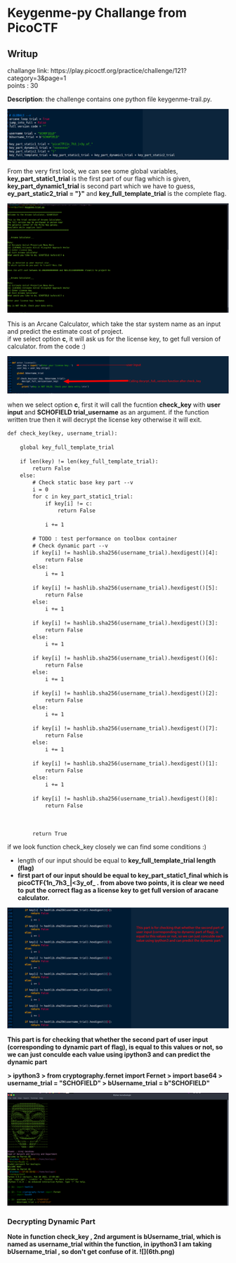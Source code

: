 <h1><b>Keygenme-py</b> Challange from PicoCTF</h1>
<h2>Writup</h2>
challange link: https://play.picoctf.org/practice/challenge/121?category=3&page=1 <br>
points : 30

<b>Description</b>: the challenge contains one python file keygenme-trail.py. 

![](1st.png)

From the very first look, we can see some global variables, <b>key_part_static1_trial</b> is the first part of our flag which is given, <b> key_part_dynamic1_trial
</b> is second part which we have to guess, <b>ey_part_static2_trial = "}"</b> and <b>key_full_template_trial</b> is the complete flag.

![](2nd.png)

This is an Arcane Calculator, which take the star system name as an input and predict the estimate cost of project.<br>
if we select option <b>c</b>, it will ask us for the license key, to get full version of calculator. from the code :)

![](3rd.png)

when we select option <b>c</b>, first it will call the fucntion <b>check_key</b> with <b>user input</b> and <b>SCHOFIELD trial_username</b> as an argument.
if the function written true then it will decrypt the license key otherwise it will exit.
```
def check_key(key, username_trial):

    global key_full_template_trial

    if len(key) != len(key_full_template_trial):
        return False
    else:
        # Check static base key part --v
        i = 0
        for c in key_part_static1_trial:
            if key[i] != c:
                return False

            i += 1

        # TODO : test performance on toolbox container
        # Check dynamic part --v
        if key[i] != hashlib.sha256(username_trial).hexdigest()[4]:
            return False
        else:
            i += 1

        if key[i] != hashlib.sha256(username_trial).hexdigest()[5]:
            return False
        else:
            i += 1

        if key[i] != hashlib.sha256(username_trial).hexdigest()[3]:
            return False
        else:
            i += 1

        if key[i] != hashlib.sha256(username_trial).hexdigest()[6]:
            return False
        else:
            i += 1

        if key[i] != hashlib.sha256(username_trial).hexdigest()[2]:
            return False
        else:
            i += 1

        if key[i] != hashlib.sha256(username_trial).hexdigest()[7]:
            return False
        else:
            i += 1

        if key[i] != hashlib.sha256(username_trial).hexdigest()[1]:
            return False
        else:
            i += 1

        if key[i] != hashlib.sha256(username_trial).hexdigest()[8]:
            return False



        return True
```
if we look function check_key closely we can find some conditions :)
  - length of our input should be equal to <b>key_full_template_trial<b> length (flag)
  - first part of our input should be equal to <b>key_part_static1_final</b> which is picoCTF{1n_7h3_|<3y_of_ .
from above two points, it is clear we need to put the correct flag as a license key to get full version of aracane calculator.
                                                                                                              
![](4th.png)
<p>This part is for checking that whether the second part of user input (corresponding to dynamic part of flag), is equal to this values or not, so we can just
conculde each value using ipython3 and can predict the dynamic part</p>
  > ipython3
  > from cryptography.fernet import Fernet
  > import base64
  > username_trial = "SCHOFIELD"
  >  bUsername_trial = b"SCHOFIELD"
  
  ![](5th.png)
  
  <h3><b>Decrypting Dynamic Part</b></h3>
  <b>Note</b> in function check_key , 2nd argument is bUsername_trial, which is named as username_trial within the function, in ipython3 I am taking bUsername_trial , so don't get confuse of it.
 ![](6th.png)
                                                                                                              
